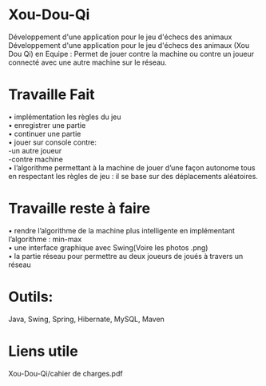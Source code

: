 # Xou-Dou-Qi
Développement d'une application pour le jeu d'échecs des animaux<br/>
Développement d'une application pour le jeu d'échecs des animaux (Xou Dou Qi) en Equipe :
Permet de jouer contre la machine ou contre un joueur connecté avec une autre machine sur le réseau. 

Travaille Fait
==============
•	implémentation les règles du jeu <br/>
•	enregistrer une partie <br/>
•	continuer une partie <br/>
•	jouer sur console contre: <br/>
      -un autre joueur<br/>
      -contre machine<br/>
•	l’algorithme permettant à la machine de jouer d’une façon autonome tous en respectant  les règles de jeu :
il se base sur des déplacements aléatoires.      <br/>

Travaille reste à faire
==============
•	rendre l’algorithme de la machine plus intelligente en implémentant l’algorithme : min-max<br/>
•	une interface graphique avec Swing(Voire les photos  .png)  <br/>
•	la partie réseau pour permettre au deux joueurs de joués à travers un réseau <br/>



Outils:
==============
Java, Swing, Spring, Hibernate, MySQL, Maven

Liens utile
==============
Xou-Dou-Qi/cahier de charges.pdf
